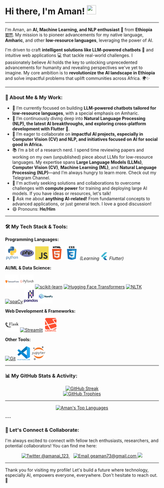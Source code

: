 # Hi there, I'm Aman! <img src="https://media.giphy.com/media/hvRJCLFzcasrR4ia7z/giphy.gif" width="30px" height="30px">

---

I'm Aman, an **AI, Machine Learning, and NLP enthusiast** 🧠 from **Ethiopia 🇪🇹**. My mission is to pioneer advancements for my native language, **Amharic**, and other **low-resource languages**, leveraging the power of AI.

I'm driven to craft **intelligent solutions like LLM-powered chatbots** 💬 and intuitive web applications 💻 that tackle real-world challenges. I passionately believe AI holds the key to unlocking unprecedented advancements for humanity and revealing perspectives we've yet to imagine. My core ambition is to **revolutionize the AI landscape in Ethiopia** and solve impactful problems that uplift communities across Africa. 🌍✨

---

### 🚀 About Me & My Work:

*   🔭 I’m currently focused on building **LLM-powered chatbots tailored for low-resource languages**, with a special emphasis on Amharic.
*   🌱 I’m continuously diving deep into **Natural Language Processing (NLP), the latest AI breakthroughs, and exploring cross-platform development with Flutter** 📱.
*   🤝 I’m eager to collaborate on **impactful AI projects, especially in Computer Vision (CV) and NLP, and initiatives focused on AI for social good in Africa.**
*   📚 I’m a bit of a research nerd. I spend time reviewing papers and working on my own (unpublished) piece about LLMs for low-resource languages. My expertise spans **Large Language Models (LLMs)**, **Computer Vision (CV)**, **Machine Learning (ML)**, and **Natural Language Processing (NLP)**—and I’m always hungry to learn more. Check out my Telegram Channel.
*   🤔 I'm actively seeking solutions and collaborations to overcome challenges with **compute power** for training and deploying large AI models. If you have ideas or resources, let's talk!
*   💬 Ask me about **anything AI-related!** From fundamental concepts to advanced applications, or just general tech. I love a good discussion!
*   😄 Pronouns: **He/Him**

---

### 🛠️ My Tech Stack & Tools:

**Programming Languages:**
<p align="left">
    <a href="https://www.python.org" target="_blank" rel="noreferrer"><img src="https://raw.githubusercontent.com/devicons/devicon/master/icons/python/python-original-wordmark.svg" alt="Python" width="45" height="45"/></a>
    <a href="https://www.php.net" target="_blank" rel="noreferrer"><img src="https://raw.githubusercontent.com/devicons/devicon/master/icons/php/php-original.svg" alt="PHP" width="45" height="45"/></a>
    <a href="https://developer.mozilla.org/en-US/docs/Web/JavaScript" target="_blank" rel="noreferrer"><img src="https://raw.githubusercontent.com/devicons/devicon/master/icons/javascript/javascript-original.svg" alt="JavaScript" width="45" height="45"/></a>
    <a href="https://www.w3.org/html/" target="_blank" rel="noreferrer"><img src="https://raw.githubusercontent.com/devicons/devicon/master/icons/html5/html5-original-wordmark.svg" alt="HTML5" width="45" height="45"/></a>
    <a href="https://www.w3schools.com/css/" target="_blank" rel="noreferrer"><img src="https://raw.githubusercontent.com/devicons/devicon/master/icons/css3/css3-original-wordmark.svg" alt="CSS3" width="45" height="45"/></a>
    <em>(Learning <a href="https://flutter.dev" target="_blank" rel="noreferrer"><img src="https://raw.githubusercontent.com/devicons/devicon/master/icons/flutter/flutter-original.svg" alt="Flutter" width="25" height="25"/></a> Flutter)</em>
</p>

**AI/ML & Data Science:**
<p align="left">
    <a href="https://www.tensorflow.org" target="_blank" rel="noreferrer"><img src="https://raw.githubusercontent.com/devicons/devicon/master/icons/tensorflow/tensorflow-original-wordmark.svg" alt="TensorFlow" width="45" height="45"/></a>
    <a href="https://pytorch.org/" target="_blank" rel="noreferrer"><img src="https://raw.githubusercontent.com/devicons/devicon/master/icons/pytorch/pytorch-original-wordmark.svg" alt="PyTorch" width="45" height="45"/></a>
    <a href="https://scikit-learn.org/" target="_blank" rel="noreferrer"><img src="https://raw.githubusercontent.com/devicons/devicon/master/icons/scikit-learn/scikit-learn-original.svg" alt="scikit-learn" width="45" height="45"/></a>
    <a href="https://huggingface.co/" target="_blank" rel="noreferrer"><img src="https://huggingface.co/front/assets/huggingface_logo-noborder.svg" alt="Hugging Face Transformers" title="Hugging Face" width="45" height="45"/></a>
    <a href="https://www.nltk.org/" target="_blank" rel="noreferrer"><img src="https://upload.wikimedia.org/wikipedia/commons/thumb/3/30/NLTK_logo.png/190px-NLTK_logo.png" alt="NLTK" title="NLTK" width="45" height="45"/></a>
    <a href="https://spacy.io/" target="_blank" rel="noreferrer"><img src="https://raw.githubusercontent.com/devicons/devicon/master/icons/spacy/spacy-original.svg" alt="spaCy" title="spaCy" width="45" height="45"/></a>
    <a href="https://pandas.pydata.org/" target="_blank" rel="noreferrer"><img src="https://raw.githubusercontent.com/devicons/devicon/master/icons/pandas/pandas-original-wordmark.svg" alt="Pandas" width="45" height="45"/></a>
    <a href="https://numpy.org/" target="_blank" rel="noreferrer"><img src="https://raw.githubusercontent.com/devicons/devicon/master/icons/numpy/numpy-original-wordmark.svg" alt="NumPy" width="45" height="45"/></a>
</p>

**Web Development & Frameworks:**
<p align="left">
    <a href="https://flask.palletsprojects.com/" target="_blank" rel="noreferrer"><img src="https://raw.githubusercontent.com/devicons/devicon/master/icons/flask/flask-original-wordmark.svg" alt="Flask" width="45" height="45"/></a>
    <a href="https://streamlit.io/" target="_blank" rel="noreferrer"><img src="https://streamlit.io/images/brand/streamlit-logo-primary-colormark-darktext.svg" alt="Streamlit" title="Streamlit" width="45" height="45"/></a>
    <a href="https://laravel.com/" target="_blank" rel="noreferrer"><img src="https://raw.githubusercontent.com/devicons/devicon/master/icons/laravel/laravel-plain-wordmark.svg" alt="Laravel" width="45" height="45"/></a>
</p>

**Other Tools:**
<p align="left">
    <a href="https://git-scm.com/" target="_blank" rel="noreferrer"><img src="https://www.vectorlogo.zone/logos/git-scm/git-scm-icon.svg" alt="Git" width="45" height="45"/></a>
    <a href="https://code.visualstudio.com/" target="_blank" rel="noreferrer"><img src="https://raw.githubusercontent.com/devicons/devicon/master/icons/vscode/vscode-original-wordmark.svg" alt="VS Code" width="45" height="45"/></a>
    <a href="https://jupyter.org/" target="_blank" rel="noreferrer"><img src="https://raw.githubusercontent.com/devicons/devicon/master/icons/jupyter/jupyter-original-wordmark.svg" alt="Jupyter Notebook" width="45" height="45"/></a>
</p>

---

### 📊 My GitHub Stats & Activity:

<p align="center">
  <a href="https://github.com/Aman-byte1">
    <img src="https://github-readme-streak-stats.herokuapp.com/?user=Aman-byte1&theme=radical&hide_border=true&date_format=M%20j%5B%2C%20Y%5D" alt="GitHub Streak" />
  </a>
  <br/>
  <a href="https://github.com/ryo-ma/github-profile-trophy">
    <img src="https://github-profile-trophy.vercel.app/?username=Aman-byte1&theme=radical&row=1&column=5&margin-w=15&margin-h=15&no-bg=true&no-frame=true" alt="GitHub Trophies" />
  </a>
</p>

---
<p align="center">
  <a href="https://github.com/Aman-byte1">
    <img src="https://github-readme-stats.vercel.app/api/top-langs/?username=Aman-byte1&layout=compact&theme=radical&langs_count=8" alt="Aman's Top Languages" />
  </a>
</p>
---

### 🔗 Let's Connect & Collaborate:

I'm always excited to connect with fellow tech enthusiasts, researchers, and potential collaborators! You can find me here:

<p align="center">
  <a href="https://twitter.com/amanai_123" target="_blank">
    <img src="https://img.shields.io/badge/Twitter-%231DA1F2.svg?&style=for-the-badge&logo=Twitter&logoColor=white" alt="Twitter @amanai_123"/>
  </a>   
  <a href="mailto:geaman73@gmail.com">
    <img src="https://img.shields.io/badge/Gmail-%23D14836.svg?&style=for-the-badge&logo=Gmail&logoColor=white" alt="Email geaman73@gmail.com"/>
      <a href="https://t.me/Am_Ais" target="_blank">
      <img src="https://img.shields.io/badge/Telegram%20channel%20-8A2BE2"/>
  </a>
  <!-- Aman, if you create a portfolio website, add it here! Example:
    
  <a href="[your-portfolio-url.com]" target="_blank">
    <img src="https://img.shields.io/badge/Portfolio-MySite-blue?style=for-the-badge&logo=google-chrome&logoColor=white" r
  </a>
  -->
</p>

---

Thank you for visiting my profile! Let's build a future where technology, especially AI, empowers everyone, everywhere. Don't hesitate to reach out. 🚀

